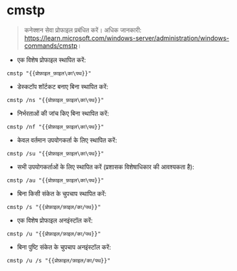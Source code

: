 # cmstp

> कनेक्शन सेवा प्रोफाइल प्रबंधित करें।
> अधिक जानकारी: <https://learn.microsoft.com/windows-server/administration/windows-commands/cmstp>।

- एक विशेष प्रोफाइल स्थापित करें:

`cmstp "{{प्रोफ़ाइल_फ़ाइल\का\पथ}}"`

- डेस्कटॉप शॉर्टकट बनाए बिना स्थापित करें:

`cmstp /ns "{{प्रोफ़ाइल_फ़ाइल\का\पथ}}"`

- निर्भरताओं की जांच किए बिना स्थापित करें:

`cmstp /nf "{{प्रोफ़ाइल_फ़ाइल\का\पथ}}"`

- केवल वर्तमान उपयोगकर्ता के लिए स्थापित करें:

`cmstp /su "{{प्रोफ़ाइल_फ़ाइल\का\पथ}}"`

- सभी उपयोगकर्ताओं के लिए स्थापित करें (प्रशासक विशेषाधिकार की आवश्यकता है):

`cmstp /au "{{प्रोफ़ाइल_फ़ाइल\का\पथ}}"`

- बिना किसी संकेत के चुपचाप स्थापित करें:

`cmstp /s "{{प्रोफ़ाइल/फ़ाइल/का/पथ}}"`

- एक विशेष प्रोफाइल अनइंस्टॉल करें:

`cmstp /u "{{प्रोफ़ाइल/फ़ाइल/का/पथ}}"`

- बिना पुष्टि संकेत के चुपचाप अनइंस्टॉल करें:

`cmstp /u /s "{{प्रोफ़ाइल/फ़ाइल/का/पथ}}"`
